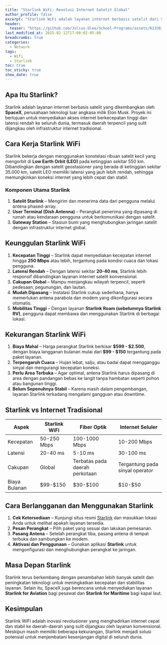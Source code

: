 ```yaml
---
title: "Starlink WiFi: Revolusi Internet Satelit Global"
author_profile: false
excerpt: "Starlink WiFi adalah layanan internet berbasis satelit dari SpaceX yang menawarkan koneksi berkecepatan tinggi dan latensi rendah, terutama untuk daerah terpencil. Dengan menggunakan ribuan satelit di Low Earth Orbit (LEO), Starlink memberikan akses internet yang lebih stabil dibandingkan satelit konvensional. Meskipun memiliki keunggulan seperti cakupan global dan kemudahan pemasangan, layanan ini masih menghadapi tantangan seperti harga yang tinggi dan gangguan cuaca. Namun, Starlink terus berkembang dan berpotensi menjadi solusi revolusioner dalam menjembatani kesenjangan digital di seluruh dunia."
header:
  teaser: "https://github.com/Julius-Ulee/School-Programs/assets/61336116/664bb40d-8990-4a36-8a5c-3e7f43a926a0"
last_modified_at: 2025-02-12T17:00:02-05:00
breadcrumbs: true
categories:
  - Network
tags:
  - Wifi
  - Starlink
toc: true
toc_sticky: true
show_date: true
---
```

## Apa Itu Starlink?

Starlink adalah layanan internet berbasis satelit yang dikembangkan oleh **SpaceX**, perusahaan teknologi luar angkasa milik Elon Musk. Proyek ini bertujuan untuk menyediakan akses internet berkecepatan tinggi dan latensi rendah ke seluruh dunia, termasuk daerah terpencil yang sulit dijangkau oleh infrastruktur internet tradisional.

## Cara Kerja Starlink WiFi

Starlink bekerja dengan menggunakan konstelasi ribuan satelit kecil yang mengorbit di **Low Earth Orbit (LEO)** pada ketinggian sekitar 550 km. Dibandingkan dengan satelit geostasioner yang berada di ketinggian sekitar 35.000 km, satelit LEO memiliki latensi yang jauh lebih rendah, sehingga memungkinkan koneksi internet yang lebih cepat dan stabil.

### Komponen Utama Starlink

1. **Satelit Starlink** – Mengirim dan menerima data dari pengguna melalui antena phased-array.
2. **User Terminal (Dish Antenna)** – Perangkat penerima yang dipasang di rumah atau kendaraan pengguna untuk berkomunikasi dengan satelit.
3. **Gateway Station** – Stasiun bumi yang menghubungkan jaringan satelit dengan infrastruktur internet global.

## Keunggulan Starlink WiFi

1. **Kecepatan Tinggi** – Starlink dapat menyediakan kecepatan internet hingga **250 Mbps** atau lebih, tergantung pada kondisi cuaca dan lokasi pengguna.
2. **Latensi Rendah** – Dengan latensi sekitar **20-40 ms**, Starlink lebih responsif dibandingkan layanan internet satelit konvensional.
3. **Cakupan Global** – Mampu menjangkau wilayah terpencil, seperti pedesaan, pegunungan, dan lautan.
4. **Mudah Dipasang** – Instalasi Starlink cukup sederhana, hanya memerlukan antena parabola dan modem yang dikonfigurasi secara otomatis.
5. **Mobilitas Tinggi** – Dengan layanan **Starlink Roam (sebelumnya Starlink RV)**, pengguna dapat membawa dan menggunakan Starlink di berbagai lokasi.

## Kekurangan Starlink WiFi

1. **Biaya Mahal** – Harga perangkat Starlink berkisar **\$599 - \$2.500**, dengan biaya langganan bulanan mulai dari **\$99 - \$150** tergantung pada paket layanan.
2. **Terpengaruh Cuaca** – Hujan lebat, salju, atau badai dapat mengganggu sinyal dan mengurangi kecepatan koneksi.
3. **Perlu Area Terbuka** – Agar optimal, antena Starlink harus dipasang di area dengan pandangan bebas ke langit tanpa hambatan seperti pohon atau bangunan tinggi.
4. **Belum Sepenuhnya Stabil** – Karena masih dalam pengembangan, layanan Starlink terkadang mengalami gangguan atau downtime.

## Starlink vs Internet Tradisional

| Aspek         | Starlink WiFi | Fiber Optik                    | Internet Seluler                |
| ------------- | ------------- | ------------------------------ | ------------------------------- |
| Kecepatan     | 50-250 Mbps   | 100-1000 Mbps                  | 10-200 Mbps                     |
| Latensi       | 20-40 ms      | 5-10 ms                        | 30-100 ms                       |
| Cakupan       | Global        | Terbatas pada daerah perkotaan | Tergantung pada sinyal operator |
| Biaya Bulanan | \$99-\$150    | \$30-\$100                     | \$10-\$50                       |

## Cara Berlangganan dan Menggunakan Starlink

1. **Cek Ketersediaan** – Kunjungi situs resmi [Starlink](https://www.starlink.com/) dan masukkan lokasi Anda untuk melihat apakah layanan tersedia.
2. **Pesan Perangkat** – Pilih paket yang sesuai dan lakukan pemesanan.
3. **Pasang Antena** – Setelah perangkat tiba, pasang antena di tempat terbuka dan sambungkan ke modem.
4. **Aktivasi dan Penggunaan** – Gunakan aplikasi **Starlink** untuk mengonfigurasi dan menghubungkan perangkat ke jaringan.

## Masa Depan Starlink

Starlink terus berkembang dengan penambahan lebih banyak satelit dan peningkatan teknologi untuk meningkatkan kecepatan dan stabilitas layanan. Selain itu, SpaceX juga berencana untuk menyediakan layanan **Starlink for Aviation** bagi pesawat dan **Starlink for Maritime** bagi kapal laut.

## Kesimpulan

Starlink WiFi adalah inovasi revolusioner yang menghadirkan internet cepat dan stabil ke daerah-daerah yang sulit dijangkau oleh layanan konvensional. Meskipun masih memiliki beberapa kekurangan, Starlink menjadi solusi potensial untuk menjembatani kesenjangan digital di seluruh dunia.
